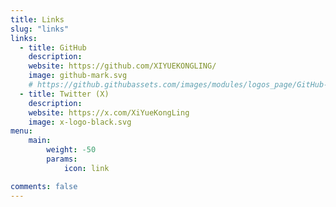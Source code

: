 ```yaml
---
title: Links
slug: "links"
links:
  - title: GitHub
    description: 
    website: https://github.com/XIYUEKONGLING/
    image: github-mark.svg
    # https://github.githubassets.com/images/modules/logos_page/GitHub-Mark.png
  - title: Twitter (X)
    description: 
    website: https://x.com/XiYueKongLing
    image: x-logo-black.svg
menu:
    main: 
        weight: -50
        params:
            icon: link

comments: false
---
```


